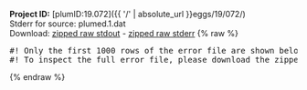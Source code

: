 **Project ID:** [plumID:19.072]({{ '/' | absolute_url }}eggs/19/072/)  
Stderr for source:  plumed.1.dat   
Download: [zipped raw stdout](plumed.1.dat.plumed.stdout.txt.zip) - [zipped raw stderr](plumed.1.dat.plumed.stderr.txt.zip) 
{% raw %}
<pre>
#! Only the first 1000 rows of the error file are shown below
#! To inspect the full error file, please download the zipped raw stderr file above
</pre>
{% endraw %}
